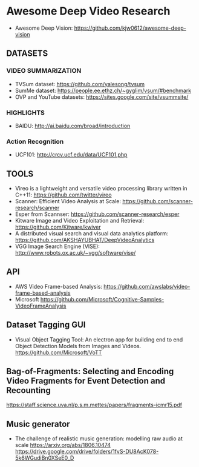 # Awesome Deep Video Research

* Awesome Deep Vision: https://github.com/kjw0612/awesome-deep-vision

## DATASETS

### VIDEO SUMMARIZATION

* TVSum dataset: https://github.com/yalesong/tvsum
* SumMe dataset: https://people.ee.ethz.ch/~gyglim/vsum/#benchmark
* OVP and YouTube datasets: https://sites.google.com/site/vsummsite/

### HIGHLIGHTS

* BAIDU: http://ai.baidu.com/broad/introduction

### Action Recognition

* UCF101: http://crcv.ucf.edu/data/UCF101.php


## TOOLS

* Vireo is a lightweight and versatile video processing library written in C++11: https://github.com/twitter/vireo
* Scanner: Efficient Video Analysis at Scale: https://github.com/scanner-research/scanner
* Esper from Scannser: https://github.com/scanner-research/esper
* Kitware Image and Video Exploitation and Retrieval: https://github.com/Kitware/kwiver
* A distributed visual search and visual data analytics platform: https://github.com/AKSHAYUBHAT/DeepVideoAnalytics
* VGG Image Search Engine (VISE): http://www.robots.ox.ac.uk/~vgg/software/vise/

## API

* AWS Video Frame-based Analysis: https://github.com/awslabs/video-frame-based-analysis
* Microsoft https://github.com/Microsoft/Cognitive-Samples-VideoFrameAnalysis

## Dataset Tagging GUI

* Visual Object Tagging Tool: An electron app for building end to end Object Detection Models from Images and Videos. https://github.com/Microsoft/VoTT

## Bag-of-Fragments: Selecting and Encoding Video Fragments for Event Detection and Recounting
https://staff.science.uva.nl/p.s.m.mettes/papers/fragments-icmr15.pdf

## Music generator

* The challenge of realistic music generation: modelling raw audio at scale https://arxiv.org/abs/1806.10474 https://drive.google.com/drive/folders/1fvS-DU8AcK078-5k6WGudiBn0XSeE0_D
